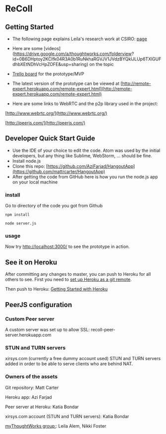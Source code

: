 # ReColl

## Getting Started
- The following page explains Leila's research work at CSIRO: [page](http://www.csiro.au/en/Research/DPF/Areas/Autonomous-systems/Guardian/ReMoTe)

- Here are some [videos](https://drive.google.com/a/thoughtworks.com/folderview? id=0B6DHptoy2KCIfk04R3A0b1RuNkhaRGVJV1JVdzBYQklJLUp6TXlGUFdhbXEtNDhVcHpZOFE&usp=sharing) on the topic

- [Trello board](https://trello.com/b/4rG5eFH8/remote-expert) for the prototype/MVP

- The latest version of the prototype can be viewed at [http://remote-expert.herokuapp.com/remote-expert.html](http://remote-expert.herokuapp.com/remote-expert.html)

- Here are some links to WebRTC and the p2p library used in the project:

[http://www.webrtc.org/](http://www.webrtc.org/)


[http://peerjs.com/](http://peerjs.com/)

## Developer Quick Start Guide


- Use the IDE of your choice to edit the code. Atom was used by the initial developers, but any thing like Sublime, WebStorm, ... should be fine.
- Install node.js
- Clone this repo: [https://github.com/AziFarjad/HangoutApp](https://github.com/mattrcarter/HangoutApp)
- After getting the code from GitHub here is how you run the node.js app on your local machine

### install
Go to directory of the code you got from Github

```
npm install
```
```
node server.js
```
### usage
Now try [http://localhost:3000/](http://localhost:3000/) to see the prototype in action.

## See it on Heroku
After committing any changes to master, you can push to Heroku for all others to see. First you need to [set up Heroku as a git remote](https://devcenter.heroku.com/articles/git#creating-a-heroku-remote).

Then push to Heroku:
[Getting Started with Heroku](https://dashboard.heroku.com/apps/remote-expert/deploy/heroku-git)

## PeerJS configuration

### Custom Peer server

A custom server was set up to allow SSL: recoll-peer-server.herokuapp.com

### STUN and TURN servers
xirsys.com (currently a free dummy account used)
STUN and TURN servers added in order to be able to serve clients who are behind NAT.

### Owners of the assets
Git repository: Matt Carter

Heroku app: Azi Farjad

Peer server at Heroku: Katia Bondar

xirsys.com account (STUN and TURN servers): Katia Bondar

[myThoughtWorks group:](https://thoughtworks.jiveon.com/groups/recoll-remote-collaboration-solutions): Leila Alem, Nikki Foster
